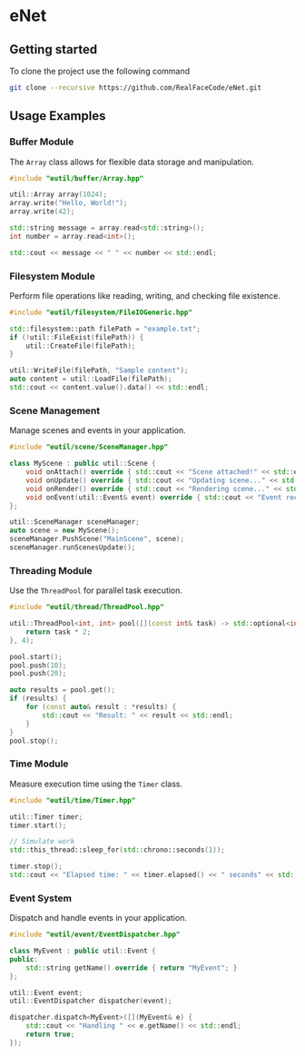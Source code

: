 # eNet

## Getting started

To clone the project use the following command

```bash
git clone --recursive https://github.com/RealFaceCode/eNet.git
```

## Usage Examples

### Buffer Module

The `Array` class allows for flexible data storage and manipulation.

```cpp
#include "eutil/buffer/Array.hpp"

util::Array array(1024);
array.write("Hello, World!");
array.write(42);

std::string message = array.read<std::string>();
int number = array.read<int>();

std::cout << message << " " << number << std::endl;
```

### Filesystem Module

Perform file operations like reading, writing, and checking file existence.

```cpp
#include "eutil/filesystem/FileIOGeneric.hpp"

std::filesystem::path filePath = "example.txt";
if (!util::FileExist(filePath)) {
    util::CreateFile(filePath);
}

util::WriteFile(filePath, "Sample content");
auto content = util::LoadFile(filePath);
std::cout << content.value().data() << std::endl;
```

### Scene Management

Manage scenes and events in your application.

```cpp
#include "eutil/scene/SceneManager.hpp"

class MyScene : public util::Scene {
    void onAttach() override { std::cout << "Scene attached!" << std::endl; }
    void onUpdate() override { std::cout << "Updating scene..." << std::endl; }
    void onRender() override { std::cout << "Rendering scene..." << std::endl; }
    void onEvent(util::Event& event) override { std::cout << "Event received!" << std::endl; }
};

util::SceneManager sceneManager;
auto scene = new MyScene();
sceneManager.PushScene("MainScene", scene);
sceneManager.runScenesUpdate();
```

### Threading Module

Use the `ThreadPool` for parallel task execution.

```cpp
#include "eutil/thread/ThreadPool.hpp"

util::ThreadPool<int, int> pool([](const int& task) -> std::optional<int> {
    return task * 2;
}, 4);

pool.start();
pool.push(10);
pool.push(20);

auto results = pool.get();
if (results) {
    for (const auto& result : *results) {
        std::cout << "Result: " << result << std::endl;
    }
}
pool.stop();
```

### Time Module

Measure execution time using the `Timer` class.

```cpp
#include "eutil/time/Timer.hpp"

util::Timer timer;
timer.start();

// Simulate work
std::this_thread::sleep_for(std::chrono::seconds(1));

timer.stop();
std::cout << "Elapsed time: " << timer.elapsed() << " seconds" << std::endl;
```

### Event System

Dispatch and handle events in your application.

```cpp
#include "eutil/event/EventDispatcher.hpp"

class MyEvent : public util::Event {
public:
    std::string getName() override { return "MyEvent"; }
};

util::Event event;
util::EventDispatcher dispatcher(event);

dispatcher.dispatch<MyEvent>([](MyEvent& e) {
    std::cout << "Handling " << e.getName() << std::endl;
    return true;
});
```
